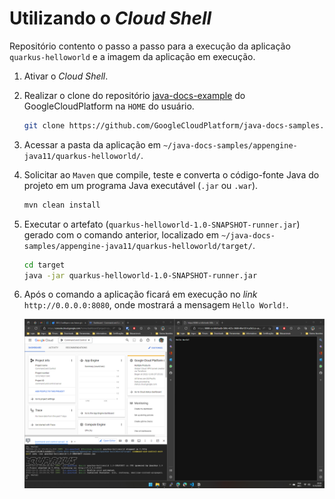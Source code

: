 # Utilizando o _Cloud Shell_

Repositório contento o passo a passo para a execução da aplicação `quarkus-helloworld` e a imagem da aplicação em execução.

1. Ativar o _Cloud Shell_.

2. Realizar o clone do repositório [java-docs-example](https://github.com/GoogleCloudPlatform/java-docs-samples) do GoogleCloudPlatform na `HOME` do usuário.

    ```bash
    git clone https://github.com/GoogleCloudPlatform/java-docs-samples.git
    ```

3. Acessar a pasta da aplicação em `~/java-docs-samples/appengine-java11/quarkus-helloworld/`.

4. Solicitar ao `Maven` que compile, teste e converta o código-fonte Java do projeto em um programa Java executável (`.jar` ou `.war`).

    ```bash
    mvn clean install
    ```

5. Executar o artefato (`quarkus-helloworld-1.0-SNAPSHOT-runner.jar`) gerado com o comando anterior, localizado em `~/java-docs-samples/appengine-java11/quarkus-helloworld/target/`.

    ```bash
    cd target
    java -jar quarkus-helloworld-1.0-SNAPSHOT-runner.jar
    ```

6. Após o comando a aplicação ficará em execução no _link_ `http://0.0.0.0:8080`, onde mostrará a mensagem `Hello World!`.

    ![Imagem da Aplicação em Execução](images/gcp-foundations-cloud-shell.png)